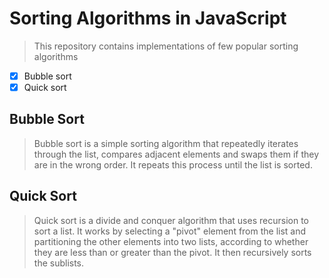 # **Sorting Algorithms in JavaScript**

> This repository contains implementations of few popular sorting algorithms

- [x] Bubble sort
- [x] Quick sort

## Bubble Sort
>Bubble sort is a simple sorting algorithm that repeatedly iterates through the list, compares adjacent elements and swaps them if they are in the wrong order. It repeats this process until the list is sorted.

## Quick Sort

>Quick sort is a divide and conquer algorithm that uses recursion to sort a list. It works by selecting a "pivot" element from the list and partitioning the other elements into two lists, according to whether they are less than or greater than the pivot. It then recursively sorts the sublists.
